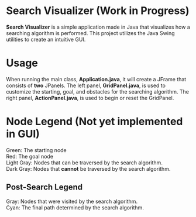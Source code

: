 # Search Visualizer (Work in Progress)

**Search Visualizer** is a simple application made in Java that visualizes how a searching algorithm is performed. This project utilizes the Java Swing utilities to create an intuitive GUI.

# Usage

When running the main class, **Application.java**, it will create a JFrame that consists of **two** JPanels. The left panel, **GridPanel.java**, is used to customize the starting, goal, and obstacles for the searching algorithm. The right panel, **ActionPanel.java**, is used to begin or reset the GridPanel.

# Node Legend (Not yet implemented in GUI)

Green: The starting node<br>
Red: The goal node<br>
Light Gray: Nodes that can be traversed by the search algorithm.<br>
Dark Gray: Nodes that **cannot** be traversed by the search algorithm.

## Post-Search Legend

Gray: Nodes that were visited by the search algorithm.<br>
Cyan: The final path determined by the search algorithm.
